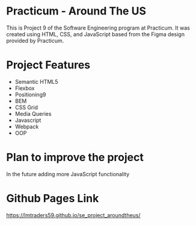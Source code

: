 # Practicum - Around The US

This is Project 9 of the Software Engineering program at Practicum. It was created using HTML, CSS, and JavaScript based from the Figma design provided by Practicum.

# Project Features

- Semantic HTML5
- Flexbox
- Positioning9
- BEM
- CSS Grid
- Media Queries
- Javascript
- Webpack
- OOP

# Plan to improve the project
In the future adding more JavaScript functionality

# Github Pages Link

https://lmtraders59.github.io/se_project_aroundtheus/
